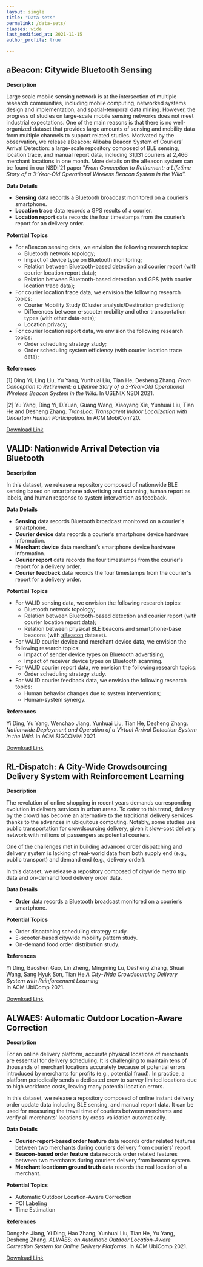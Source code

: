 ```yaml
---
layout: single
title: "Data-sets"
permalink: /data-sets/
classes: wide
last_modified_at: 2021-11-15
author_profile: true

---
```


## aBeacon: Citywide Bluetooth Sensing

**Description**

Large scale mobile sensing network is at the intersection of multiple research communities, including mobile computing, networked systems design and implementation, and spatial-temporal data mining. However, the progress of studies on large-scale mobile sensing networks does not meet industrial expectations. One of the main reasons is that there is no well-organized dataset that provides large amounts of sensing and mobility data from multiple channels to support related studies. Motivated by the observation, we release aBeacon: Alibaba Beacon System of Couriers’ Arrival Detection: a large-scale repository composed of BLE sensing, location trace, and manual report data, including 31,131 couriers at 2,466 merchant locations in one month. More details on the aBeacon system can be found in our NSDI’21 paper "*From Conception to Retirement: a Lifetime Story of a 3-Year-Old Operational Wireless Beacon System in the Wild*”.

**Data Details**

* **Sensing** data records a Bluetooth broadcast monitored on a courier’s smartphone.
* **Location trace** data records a GPS results of a courier.
* **Location report** data records the four timestamps from the courier’s report for an delivery order.

**Potential Topics**

* For aBeacon sensing data, we envision the following research topics:
  * Bluetooth network topology;
  * Impact of device type on Bluetooth monitoring;
  * Relation between Bluetooth-based detection and courier report (with courier location report data);
  * Relation between Bluetooth-based detection and GPS (with courier location trace data);
* For courier location trace data, we envision the following research topics:
  * Courier Mobility Study (Cluster analysis/Destination prediction);
  * Differences between e-scooter mobility and other transportation types (with other data-sets);
  * Location privacy;
* For courier location report data, we envision the following research topics:
  * Order scheduling strategy study;
  * Order scheduling system efficiency (with courier location trace data);

**References**

[1] Ding Yi, Ling Liu, Yu Yang, Yunhuai Liu, Tian He, Desheng Zhang.
*From Conception to Retirement: a Lifetime Story of a 3-Year-Old Operational Wireless Beacon System in the Wild.*
In USENIX NSDI 2021.

[2] Yu Yang, Ding Yi, D.Yuan, Guang Wang, Xiaoyang Xie, Yunhuai Liu, Tian He and Desheng Zhang.
*TransLoc: Transparent Indoor Localization with Uncertain Human Participation.*
In ACM MobiCom'20.

[Download Link](https://tianchi.aliyun.com/dataset/dataDetail?dataId=76359)


## VALID: Nationwide Arrival Detection via Bluetooth

**Description**

In this dataset, we release a repository composed of nationwide BLE sensing based on smartphone advertising and scanning, human report as labels, and human response to system intervention as feedback.

**Data Details**

* **Sensing** data records Bluetooth broadcast monitored on a courier's smartphone.
* **Courier device** data records a courier’s smartphone device hardware information.
* **Merchant device** data merchant’s smartphone device hardware information.
* **Courier report** data records the four timestamps from the courier's report for a delivery order.
* **Courier feedback** data records the four timestamps from the courier's report for a delivery order.

**Potential Topics**

* For VALID sensing data, we envision the following research topics:
  * Bluetooth network topology;
  * Relation between Bluetooth-based detection and courier report (with courier location report data);
  * Relation between physical BLE beacons and smartphone-base beacons (with [aBeacon](https://tianchi.aliyun.com/dataset/dataDetail?dataId=76359) dataset).
* For VALID courier device and merchant device data, we envision the following research topics:
  * Impact of sender device types on Bluetooth advertising;
  * Impact of receiver device types on Bluetooth scanning.
* For VALID courier report data, we envision the following research topics:
  * Order scheduling strategy study.
* For VALID courier feedback data, we envision the following research topics:
  * Human behavior changes due to system interventions;
  * Human-system synergy.

**References**

Yi Ding, Yu Yang, Wenchao Jiang, Yunhuai Liu, Tian He, Desheng Zhang. 
*Nationwide Deployment and Operation of a Virtual Arrival Detection System in the Wild.* 
In ACM SIGCOMM 2021.

[Download Link](https://tianchi.aliyun.com/dataset/dataDetail?dataId=103969)

## RL-Dispatch: A City-Wide Crowdsourcing Delivery System with Reinforcement Learning

**Description**

The revolution of online shopping in recent years demands corresponding evolution in delivery services in urban areas. To cater to this trend, delivery by the crowd has become an alternative to the traditional delivery services thanks to the advances in ubiquitous computing. Notably, some studies use public transportation for crowdsourcing delivery, given it slow-cost delivery network with millions of passengers as potential couriers.

One of the challenges met in building advanced order dispatching and delivery system is lacking of real-world data from both supply end (e.g., public transport) and demand end (e.g., delivery order).

In this dataset, we release a repository composed of citywide metro trip data and on-demand food delivery order data.

**Data Details**

* **Order** data records a Bluetooth broadcast monitored on a courier’s smartphone.

**Potential Topics**

* Order dispatching scheduling strategy study.
* E-scooter-based citywide mobility pattern study.
* On-demand food order distribution study.

**References**

Yi Ding, Baoshen Guo, Lin Zheng, Mingming Lu, Desheng Zhang, Shuai Wang, Sang Hyuk Son, Tian He
*A City-Wide Crowdsourcing Delivery System with Reinforcement Learning*\
In ACM UbiComp 2021.

[Download Link](https://tianchi.aliyun.com/dataset/dataDetail?dataId=106807)

## ALWAES: Automatic Outdoor Location-Aware Correction

**Description**

For an online delivery platform, accurate physical locations of merchants are essential for delivery scheduling. It is challenging to maintain tens of thousands of merchant locations accurately because of potential errors introduced by merchants for profits (e.g., potential fraud). In practice, a platform periodically sends a dedicated crew to survey limited locations due to high workforce costs, leaving many potential location errors.

In this dataset, we release a repository composed of online instant delivery order update data including BLE sensing, and manual report data. It can be used for measuring the travel time of couriers between merchants and verify all merchants' locations by cross-validation automatically.

**Data Details**

* **Courier-report-based order feature** data records order related features between two merchants during couriers delivery from couriers' report.
* **Beacon-based order feature** data records order related features between two merchants during couriers delivery from beacon system.
* **Merchant locationm ground truth** data records the real location of a merchant.

**Potential Topics**

* Automatic Outdoor Location-Aware Correction
* POI Labeling
* Time Estimation

**References**

Dongzhe Jiang, Yi Ding, Hao Zhang, Yunhuai Liu, Tian He, Yu Yang, Desheng Zhang. 
*ALWAES: an Automatic Outdoor Location-Aware Correction System for Online Delivery Platforms*. 
In ACM UbiComp 2021.

[Download Link](https://tianchi.aliyun.com/dataset/dataDetail?dataId=107267) 
